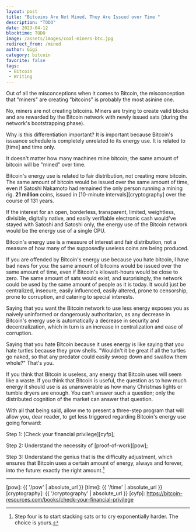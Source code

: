 ```yaml
---
layout: post
title: "Bitcoins Are Not Mined, They Are Issued over Time "
description: "TODO"
date: 2023-04-12
blocktime: TODO
image: /assets/images/coal-miners-btc.jpg
redirect_from: /mined
author: Gigi
category: bitcoin
favorite: false
tags:
 - Bitcoin
 - Writing
---
```


Out of all the misconceptions when it comes to Bitcoin, the misconception that
"miners" are creating "bitcoins" is probably the most asinine one.

No, miners are not creating bitcoins. Miners are trying to create valid blocks
and are rewarded by the Bitcoin network with newly issued sats (during the
network's bootstrapping phase).

Why is this differentiation important? It is important because Bitcoin's
issuance schedule is completely unrelated to its energy use. It is related to
[time] and time only.

It doesn't matter how many machines mine bitcoin; the same amount of bitcoin
will be "mined" over time.

Bitcoin's energy use is related to fair distribution, not creating more bitcoin.
The same amount of bitcoin would be issued over the same amount of time, even if
Satoshi Nakamoto had remained the only person running a mining rig. **21 million**
coins, issued in [10-minute intervals][cryptography] over the course of 131 years.

If the interest for an open, borderless, transparent, limited, weightless,
divisible, digitally native, and easily verifiable electronic cash would've
stayed with Satoshi and Satoshi only, the energy use of the Bitcoin network
would be the energy use of a single CPU.

Bitcoin's energy use is a measure of interest and fair distribution, not a
measure of how many of the supposedly useless coins are being produced.

If you are offended by Bitcoin's energy use because you hate bitcoin, I have bad
news for you: the same amount of bitcoins would be issued over the same amount
of time, even if Bitcoin's kilowatt-hours would be close to zero. The same
amount of sats would exist, and surprisingly, the network could be used by the
same amount of people as it is today. It would just be centralized, insecure,
easily influenced, easily altered, prone to censorship, prone to corruption, and
catering to special interests.

Saying that you want the Bitcoin network to use less energy exposes you as
naively uninformed or dangerously authoritarian, as any decrease in Bitcoin's
energy use is automatically a decrease in security and decentralization, which
in turn is an increase in centralization and ease of corruption.

Saying that you hate Bitcoin because it uses energy is like saying that you hate
turtles because they grow shells. "Wouldn't it be great if all the turtles go
naked, so that any predator could easily swoop down and swallow them whole?"
That's you.

If you think that Bitcoin is useless, any energy that Bitcoin uses will seem
like a waste. If you think that Bitcoin is useful, the question as to how much
energy it should use is as unanswerable as how many Christmas lights or tumble
dryers are enough. You can't answer such a  question; only the distributed
cognition of the market can answer that question.

With all that being said, allow me to present a three-step program that will
allow you, dear reader, to get less triggered regarding Bitcoin's energy use
going forward:

Step 1: [Check your financial privilege][cyfp];

Step 2: Understand the necessity of [proof-of-work][pow];

Step 3: Understand the genius that is the difficulty adjustment, which ensures
that Bitcoin uses a certain amount of energy, always and forever, into the
future: exactly the right amount.[^fn-step4]

---

[^fn-step4]: Step four is to start stacking sats or to cry exponentially harder.
The choice is yours.

[pow]: {{ '/pow' | absolute_url }}
[time]: {{ '/time' | absolute_url }}
[cryptography]: {{ '/cryptography' | absolute_url }}
[cyfp]: https://bitcoin-resources.com/books/check-your-financial-privilege
